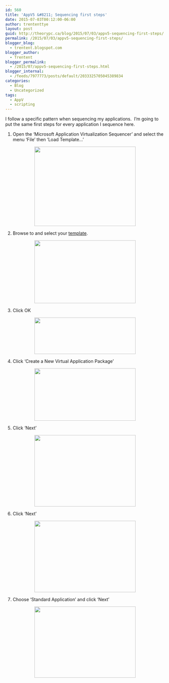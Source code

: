 ```yaml
---
id: 560
title: 'AppV5 &#8211; Sequencing first steps'
date: 2015-07-03T00:12:00-06:00
author: trententtye
layout: post
guid: http://theorypc.ca/blog/2015/07/03/appv5-sequencing-first-steps/
permalink: /2015/07/03/appv5-sequencing-first-steps/
blogger_blog:
  - trentent.blogspot.com
blogger_author:
  - Trentent
blogger_permalink:
  - /2015/07/appv5-sequencing-first-steps.html
blogger_internal:
  - /feeds/7977773/posts/default/2033325705045389834
categories:
  - Blog
  - Uncategorized
tags:
  - AppV
  - scripting
---
```

I follow a specific pattern when sequencing my applications. &nbsp;I&#8217;m going to put the same first steps for every application I sequence here.

1) Open the &#8216;Microsoft Application Virtualization Sequencer&#8217; and select the menu &#8216;File&#8217; then &#8216;Load Template&#8230;&#8217;

<div style="clear: both; text-align: center;">
  <a href="http://3.bp.blogspot.com/-50ubqCyM76A/VZYlL86wZtI/AAAAAAAAA2I/VXoMWWf0LCs/s1600/12.PNG" style="margin-left: 1em; margin-right: 1em;"><img border="0" height="250" src="http://3.bp.blogspot.com/-50ubqCyM76A/VZYlL86wZtI/AAAAAAAAA2I/VXoMWWf0LCs/s320/12.PNG" width="320" /></a>
</div>

2) Browse to and select your [template](http://trentent.blogspot.ca/2015/02/appv5-virtualization-template.html).

<div style="clear: both; text-align: center;">
  <a href="http://3.bp.blogspot.com/-Az0-OEBThUo/VZYlcrbuJkI/AAAAAAAAA2Q/U4he34-xWiU/s1600/13.PNG" style="margin-left: 1em; margin-right: 1em;"><img border="0" height="198" src="http://3.bp.blogspot.com/-Az0-OEBThUo/VZYlcrbuJkI/AAAAAAAAA2Q/U4he34-xWiU/s320/13.PNG" width="320" /></a>
</div>

<div style="clear: both; text-align: center;">
</div>

3) Click OK

<div style="clear: both; text-align: center;">
  <a href="http://2.bp.blogspot.com/-YMNxCzOx0o4/VZYlxwSFObI/AAAAAAAAA2Y/mvioun0XwTU/s1600/14.PNG" style="margin-left: 1em; margin-right: 1em;"><img border="0" height="115" src="http://2.bp.blogspot.com/-YMNxCzOx0o4/VZYlxwSFObI/AAAAAAAAA2Y/mvioun0XwTU/s320/14.PNG" width="320" /></a>
</div>

4) Click &#8216;Create a New Virtual Application Package&#8217;

<div style="clear: both; text-align: center;">
  <a href="http://1.bp.blogspot.com/-olMExmT-goQ/VZYmUWMrGTI/AAAAAAAAA2g/1cKcJUbPjms/s1600/15.PNG" style="margin-left: 1em; margin-right: 1em;"><img border="0" height="165" src="http://1.bp.blogspot.com/-olMExmT-goQ/VZYmUWMrGTI/AAAAAAAAA2g/1cKcJUbPjms/s320/15.PNG" width="320" /></a>
</div>

5) Click &#8216;Next&#8217;

<div style="clear: both; text-align: center;">
  <a href="http://2.bp.blogspot.com/-Ry7yUXjf7Vg/VZYmeJJE6mI/AAAAAAAAA2o/7avXoNw3k6Q/s1600/17.PNG" style="margin-left: 1em; margin-right: 1em;"><img border="0" height="225" src="http://2.bp.blogspot.com/-Ry7yUXjf7Vg/VZYmeJJE6mI/AAAAAAAAA2o/7avXoNw3k6Q/s320/17.PNG" width="320" /></a>
</div>

6) Click &#8216;Next&#8217;

<div style="clear: both; text-align: center;">
  <a href="http://3.bp.blogspot.com/-Qftr9THZ3LE/VZYnbbOzb6I/AAAAAAAAA2w/83lEzxQI6Cw/s1600/18.PNG" style="margin-left: 1em; margin-right: 1em;"><img border="0" height="225" src="http://3.bp.blogspot.com/-Qftr9THZ3LE/VZYnbbOzb6I/AAAAAAAAA2w/83lEzxQI6Cw/s320/18.PNG" width="320" /></a>
</div>

7) Choose &#8216;Standard Application&#8217; and click &#8216;Next&#8217;

<div style="clear: both; text-align: center;">
  <a href="http://1.bp.blogspot.com/-8-rRwAUFZL0/VZYnpn7C7PI/AAAAAAAAA24/OqUtmNIpKSU/s1600/19.PNG" style="margin-left: 1em; margin-right: 1em;"><img border="0" height="224" src="http://1.bp.blogspot.com/-8-rRwAUFZL0/VZYnpn7C7PI/AAAAAAAAA24/OqUtmNIpKSU/s320/19.PNG" width="320" /></a>
</div>

<!-- AddThis Advanced Settings generic via filter on the_content -->

<!-- AddThis Share Buttons generic via filter on the_content -->